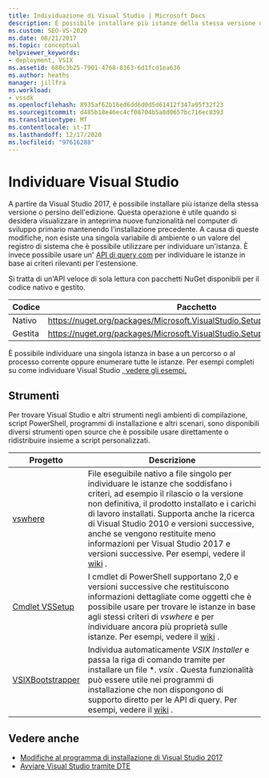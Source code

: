 ```yaml
---
title: Individuazione di Visual Studio | Microsoft Docs
description: È possibile installare più istanze della stessa versione di Visual Studio. Informazioni su come usare un'API di query COM per trovare l'istanza desiderata.
ms.custom: SEO-VS-2020
ms.date: 08/21/2017
ms.topic: conceptual
helpviewer_keywords:
- deployment, VSIX
ms.assetid: 680c3b25-7901-4768-8363-6d1fcd1ea636
ms.author: heaths
manager: jillfra
ms.workload:
- vssdk
ms.openlocfilehash: 8935af62b16ed6dd6d0d5d61412f347a95f32f23
ms.sourcegitcommit: d485b18e46ec4cf08704b5a8d0657bc716ec8393
ms.translationtype: MT
ms.contentlocale: it-IT
ms.lasthandoff: 12/17/2020
ms.locfileid: "97616288"
---
```

# <a name="locate-visual-studio"></a>Individuare Visual Studio

A partire da Visual Studio 2017, è possibile installare più istanze della stessa versione o persino dell'edizione. Questa operazione è utile quando si desidera visualizzare in anteprima nuove funzionalità nel computer di sviluppo primario mantenendo l'installazione precedente. A causa di queste modifiche, non esiste una singola variabile di ambiente o un valore del registro di sistema che è possibile utilizzare per individuare un'istanza. È invece possibile usare un' [API di query com](/dotnet/api/microsoft.visualstudio.setup.configuration) per individuare le istanze in base ai criteri rilevanti per l'estensione.

Si tratta di un'API veloce di sola lettura con pacchetti NuGet disponibili per il codice nativo e gestito.

| Codice | Pacchetto |
| ---- | --- |
| Nativo | https://nuget.org/packages/Microsoft.VisualStudio.Setup.Configuration.Native |
| Gestita | https://nuget.org/packages/Microsoft.VisualStudio.Setup.Configuration.Interop |

È possibile individuare una singola istanza in base a un percorso o al processo corrente oppure enumerare tutte le istanze. Per esempi completi su come individuare Visual Studio [, vedere gli esempi.](https://github.com/Microsoft/vs-setup-samples)

## <a name="tools"></a>Strumenti

Per trovare Visual Studio e altri strumenti negli ambienti di compilazione, script PowerShell, programmi di installazione e altri scenari, sono disponibili diversi strumenti open source che è possibile usare direttamente o ridistribuire insieme a script personalizzati.

| Progetto | Descrizione |
| ------- | ----------- |
| [vswhere](https://github.com/Microsoft/vswhere) | File eseguibile nativo a file singolo per individuare le istanze che soddisfano i criteri, ad esempio il rilascio o la versione non definitiva, il prodotto installato e i carichi di lavoro installati. Supporta anche la ricerca di Visual Studio 2010 e versioni successive, anche se vengono restituite meno informazioni per Visual Studio 2017 e versioni successive. Per esempi, vedere il [wiki](https://github.com/Microsoft/vswhere/wiki) . |
| [Cmdlet VSSetup](https://github.com/Microsoft/vssetup.powershell) | I cmdlet di PowerShell supportano 2,0 e versioni successive che restituiscono informazioni dettagliate come oggetti che è possibile usare per trovare le istanze in base agli stessi criteri di _vswhere_ e per individuare ancora più proprietà sulle istanze. Per esempi, vedere il [wiki](https://github.com/Microsoft/vssetup.powershell/wiki) . |
| [VSIXBootstrapper](https://github.com/Microsoft/vsixbootstrapper) | Individua automaticamente _VSIX Installer_ e passa la riga di comando tramite per installare un file **. vsix* . Questa funzionalità può essere utile nei programmi di installazione che non dispongono di supporto diretto per le API di query. Per esempi, vedere il [wiki](https://github.com/Microsoft/vsixbootstrapper/wiki) . |

## <a name="see-also"></a>Vedere anche

* [Modifiche al programma di installazione di Visual Studio 2017](https://devblogs.microsoft.com/setup/changes-to-visual-studio-15-setup/)
* [Avviare Visual Studio tramite DTE](launch-visual-studio-dte.md)